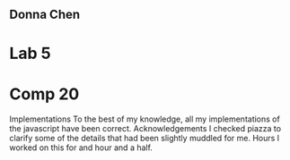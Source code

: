 ## Donna Chen
# Lab 5
# Comp 20

Implementations
	To the best of my knowledge, all my implementations of the javascript have been correct.
Acknowledgements
	I checked piazza to clarify some of the details that had been slightly muddled for me.
Hours
	I worked on this for and hour and a half.